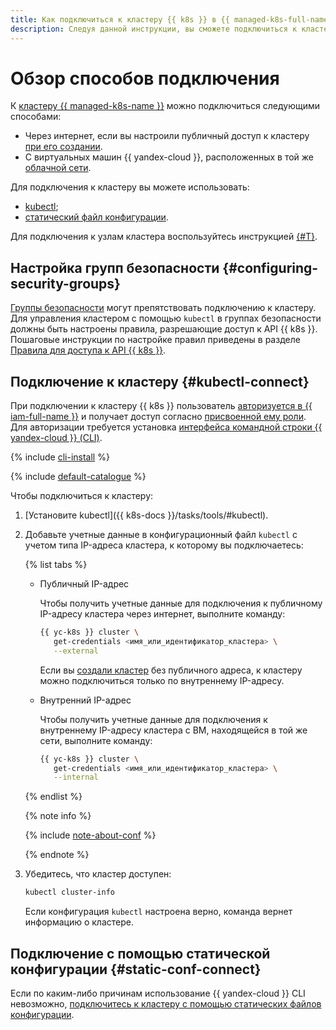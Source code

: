 ```yaml
---
title: Как подключиться к кластеру {{ k8s }} в {{ managed-k8s-full-name }}
description: Следуя данной инструкции, вы сможете подключиться к кластеру {{ managed-k8s-name }}.
---
```


# Обзор способов подключения

К [кластеру {{ managed-k8s-name }}](../../concepts/index.md#kubernetes-cluster) можно подключиться следующими способами:
* Через интернет, если вы настроили публичный доступ к кластеру [при его создании](../kubernetes-cluster/kubernetes-cluster-create.md).
* С виртуальных машин {{ yandex-cloud }}, расположенных в той же [облачной сети](../../../vpc/concepts/network.md).

Для подключения к кластеру вы можете использовать:
* [kubectl](#kubectl-connect);
* [статический файл конфигурации](#static-conf-connect).

Для подключения к узлам кластера воспользуйтесь инструкцией [{#T}](../node-connect-ssh.md).

## Настройка групп безопасности {#configuring-security-groups}

[Группы безопасности](security-groups.md) могут препятствовать подключению к кластеру. Для управления кластером с помощью `kubectl` в группах безопасности должны быть настроены правила, разрешающие доступ к API {{ k8s }}. Пошаговые инструкции по настройке правил приведены в разделе [Правила для доступа к API {{ k8s }}](security-groups.md#rules-master).

## Подключение к кластеру {#kubectl-connect}

При подключении к кластеру {{ k8s }} пользователь [авторизуется в {{ iam-full-name }}](../../../iam/concepts/authorization/index.md) и получает доступ согласно [присвоенной ему роли](../../security/index.md#yc-api). Для авторизации требуется установка [интерфейса командной строки {{ yandex-cloud }} (CLI)](../../../cli/quickstart.md).

{% include [cli-install](../../../_includes/cli-install.md) %}

{% include [default-catalogue](../../../_includes/default-catalogue.md) %}

Чтобы подключиться к кластеру:

1. [Установите kubectl]({{ k8s-docs }}/tasks/tools/#kubectl).

1. Добавьте учетные данные в конфигурационный файл `kubectl` с учетом типа IP-адреса кластера, к которому вы подключаетесь:

   {% list tabs %}

   - Публичный IP-адрес

      Чтобы получить учетные данные для подключения к публичному IP-адресу кластера через интернет, выполните команду:

      ```bash
      {{ yc-k8s }} cluster \
         get-credentials <имя_или_идентификатор_кластера> \
         --external
      ```

      Если вы [создали кластер](../kubernetes-cluster/kubernetes-cluster-create.md#kubernetes-cluster-create) без публичного адреса, к кластеру можно подключиться только по внутреннему IP-адресу.

   - Внутренний IP-адрес

      Чтобы получить учетные данные для подключения к внутреннему IP-адресу кластера с ВМ, находящейся в той же сети, выполните команду:

      ```bash
      {{ yc-k8s }} cluster \
         get-credentials <имя_или_идентификатор_кластера> \
         --internal
      ```

   {% endlist %}

   {% note info %}

   {% include [note-about-conf](../../../_includes/managed-kubernetes/note-about-conf.md) %}

   {% endnote %}

1. Убедитесь, что кластер доступен:

   ```bash
   kubectl cluster-info
   ```

   Если конфигурация `kubectl` настроена верно, команда вернет информацию о кластере.

## Подключение с помощью статической конфигурации {#static-conf-connect}

Если по каким-либо причинам использование {{ yandex-cloud }} CLI невозможно, [подключитесь к кластеру с помощью статических файлов конфигурации](./create-static-conf.md).